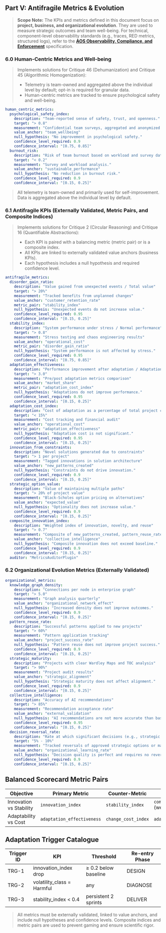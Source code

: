 ## Part V: Antifragile Metrics & Evolution

> **Scope Note:** The KPIs and metrics defined in this document focus on **project, business, and organizational evolution**. They are used to measure strategic outcomes and team well-being. For technical, component-level observability standards (e.g., traces, RED metrics, structured logs), refer to the **[AOS Observability, Compliance, and Enforcement](./observability-and-compliance.md)** specification.

### 6.0 Human-Centric Metrics and Well-being

> Implements solutions for Critique 46 (Dehumanization) and Critique 45 (Algorithmic Homogenization):
> - Telemetry is team-owned and aggregated above the individual level by default; opt-in is required for granular data.
> - Human-centric metrics are tracked to ensure psychological safety and well-being.

```yaml
human_centric_metrics:
  psychological_safety_index:
    description: "Team-reported sense of safety, trust, and openness."
    target: "> 0.8"
    measurement: "Confidential team surveys, aggregated and anonymized."
    value_anchor: "team_wellbeing"
    null_hypothesis: "No improvement in psychological safety."
    confidence_level_required: 0.9
    confidence_interval: "[0.75, 0.85]"
  burnout_risk:
    description: "Risk of team burnout based on workload and survey data."
    target: "< 0.2"
    measurement: "Survey and workload analysis."
    value_anchor: "sustainable_performance"
    null_hypothesis: "No reduction in burnout risk."
    confidence_level_required: 0.9
    confidence_interval: "[0.15, 0.25]"
```

> All telemetry is team-owned and primarily used for self-improvement. Data is aggregated above the individual level by default.

### 6.1 Antifragile KPIs (Externally Validated, Metric Pairs, and Composite Indices)

> Implements solutions for Critique 2 (Circular Reasoning) and Critique 16 (Quantifiable Abstractions):
> - Each KPI is paired with a balancing metric (metric pair) or is a composite index.
> - All KPIs are linked to externally validated value anchors (business KPIs).
> - Each hypothesis includes a null hypothesis and required confidence level.

```yaml
antifragile_metrics:
  disorder_gain_ratio:
    description: "Value gained from unexpected events / Total value"
    target: "> 20%"
    measurement: "Tracked benefits from unplanned changes"
    value_anchor: "customer_retention_rate"
    metric_pair: "stability_index"
    null_hypothesis: "Unexpected events do not increase value."
    confidence_level_required: 0.95
    confidence_interval: "[0.15, 0.25]"
  stability_index:
    description: "System performance under stress / Normal performance"
    target: "> 0.8"
    measurement: "Stress testing and chaos engineering results"
    value_anchor: "operational_cost"
    metric_pair: "disorder_gain_ratio"
    null_hypothesis: "System performance is not affected by stress."
    confidence_level_required: 0.95
    confidence_interval: "[0.75, 0.85]"
  adaptation_effectiveness:
    description: "Performance improvement after adaptation / Adaptation cost"
    target: "> 3.0"
    measurement: "Pre/post adaptation metrics comparison"
    value_anchor: "market_share"
    metric_pair: "adaptation_cost_index"
    null_hypothesis: "Adaptations do not improve performance."
    confidence_level_required: 0.95
    confidence_interval: "[0.15, 0.25]"
  adaptation_cost_index:
    description: "Cost of adaptation as a percentage of total project cost"
    target: "< 15%"
    measurement: "Cost tracking and financial audit"
    value_anchor: "operational_cost"
    metric_pair: "adaptation_effectiveness"
    null_hypothesis: "Adaptation cost is not significant."
    confidence_level_required: 0.95
    confidence_interval: "[0.15, 0.25]"
  innovation_from_constraints:
    description: "Novel solutions generated due to constraints"
    target: "> 1 per project"
    measurement: "Tagged innovations in solution architecture"
    value_anchor: "new_patterns_created"
    null_hypothesis: "Constraints do not drive innovation."
    confidence_level_required: 0.9
    confidence_interval: "[0.15, 0.25]"
  strategic_option_value:
    description: "Value of maintaining multiple paths"
    target: "> 20% of project value"
    measurement: "Black-Scholes option pricing on alternatives"
    value_anchor: "expected_value"
    null_hypothesis: "Optionality does not increase value."
    confidence_level_required: 0.9
    confidence_interval: "[0.15, 0.25]"
  composite_innovation_index:
    description: "Weighted index of innovation, novelty, and reuse"
    target: "> 0.7"
    measurement: "Composite of new_patterns_created, pattern_reuse_rate, and external validation"
    value_anchor: "collective_intelligence"
    null_hypothesis: "Composite innovation does not exceed baseline."
    confidence_level_required: 0.9
    confidence_interval: "[0.15, 0.25]"
  auditor: "MetricsAuditorPlugin"
```

### 6.2 Organizational Evolution Metrics (Externally Validated)

```yaml
organizational_metrics:
  knowledge_graph_density:
    description: "Connections per node in enterprise graph"
    target: "> 5.0"
    measurement: "Graph analysis quarterly"
    value_anchor: "organizational_network_effect"
    null_hypothesis: "Increased density does not improve outcomes."
    confidence_level_required: 0.9
    confidence_interval: "[0.15, 0.25]"
  pattern_reuse_rate:
    description: "Successful patterns applied to new projects"
    target: "> 60%"
    measurement: "Pattern application tracking"
    value_anchor: "project_success_rate"
    null_hypothesis: "Pattern reuse does not improve project success."
    confidence_level_required: 0.9
    confidence_interval: "[0.15, 0.25]"
  strategic_maturity:
    description: "Projects with clear Wardley Maps and TOC analysis"
    target: "> 90%"
    measurement: "Project audit results"
    value_anchor: "strategic_alignment"
    null_hypothesis: "Strategic maturity does not affect alignment."
    confidence_level_required: 0.9
    confidence_interval: "[0.15, 0.25]"
  collective_intelligence:
    description: "Accuracy of AI recommendations"
    target: "> 85%"
    measurement: "Recommendation acceptance rate"
    value_anchor: "external_validation"
    null_hypothesis: "AI recommendations are not more accurate than baseline."
    confidence_level_required: 0.95
    confidence_interval: "[0.15, 0.25]"
  decision_reversal_rate:
    description: "Rate at which significant decisions (e.g., strategic pivots) are reversed. A healthy rate indicates a learning culture, not indecisiveness."
    target: "5% - 10%"
    measurement: "Tracked reversals of approved strategic options or major architectural changes."
    value_anchor: "organizational_learning_rate"
    null_hypothesis: "Decision quality is perfect and requires no reversals."
    confidence_level_required: 0.9
    confidence_interval: "[0.15, 0.25]"
```

## Balanced Scorecard Metric Pairs  <!-- C-13 -->

| Objective | Primary Metric | Counter-Metric | Composite Index |
|-----------|---------------|---------------|-----------------|
| Innovation vs Stability | `innovation_index` | `stability_index` | `composite_innovation_score` (weighted 0.6 / 0.4) |
| Adaptability vs Cost | `adaptation_effectiveness` | `change_cost_index` | `adaptive_efficiency` |

## Adaptation Trigger Catalogue  <!-- C-15 -->

| Trigger ID | KPI | Threshold | Re-entry Phase |
|------------|-----|-----------|---------------|
| TRG-1 | innovation_index drop | ≥ 0.2 below baseline | DESIGN |
| TRG-2 | volatility_class = Harmful | any | DIAGNOSE |
| TRG-3 | stability_index < 0.4 | persistent 2 sprints | DELIVER |

> All metrics must be externally validated, linked to value anchors, and include null hypotheses and confidence levels. Composite indices and metric pairs are used to prevent gaming and ensure scientific rigor. 
